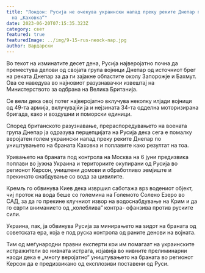 ```yaml
---
title: "Лондон: Русија не очекува украински напад преку реките Днепар по падот
  на „Каховка“"
date: 2023-06-20T07:15:35.323Z
category: свет
featured: true
featuredImage: ../img/9-15-rus-neock-nap.jpg
author: Вардарски
---
```

Во текот на изминатите десет дена, Русија најверојатно почна да преместува делови од својата група војници Днепар од источниот брег на реката Днепар за да ги зајакне областите околу Запорожје и Бахмут. Ова се наведува во најновиот разузнавачки извештај на Министерството за одбрана на Велика Британија.

Се вели дека овој потег најверојатно вклучува неколку илјади војници од 49-та армија, вклучувајќи ја и нејзината 34-та одделна моторизирана бригада, како и воздушни и поморски единици.

Според британското разузнавање, прераспоредувањето на воената група Днепар ја одразува перцепцијата на Русија дека сега е помалку веројатен голем украински напад преку реките Днепар по уништувањето на браната Каховка и поплавите како резултат на тоа.

Уривањето на браната под контрола на Москва на 6 јуни предизвика поплави во јужна Украина и териториите окупирани од Русија во регионот Керсон, уништени домови и обработливо земјиште и прекинато снабдување со вода за цивилите.

Кремљ го обвинува Киев дека извршил саботажа врз водениот објект, чиј проток на вода беше со големина на Големото Солено Езеро во САД, за да го прекине клучниот извор на водоснабдување на Крим и да го сврти вниманието од „колеблива“ контра- офанзива против руските сили.

Украина, пак, ја обвинува Русија за минирањето на ѕидот на браната од советската ера, која е под руска контрола од раните денови на војната.

Тим од меѓународни правни експерти кои им помагаат на украинските истражители во нивната истрага, изјавија во нивните прелиминарни наоди дека е „многу веројатно“ уништувањето на браната во регионот Керсон да е предизвикано од експлозиви поставени од Руси.